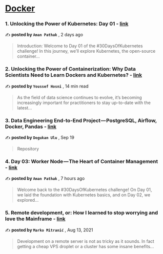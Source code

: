 
<h1><a href=https://medium.com/tag/docker/recommended target="_blank" rel="noopener noreferrer">Docker</a></h1>
<h3>1. Unlocking the Power of Kubernetes: Day 01 - <a href=https://medium.com/devops-dev/unlocking-the-power-of-kubernetes-day-01-315b367f618d?source=tag_recommended_feed---------0-84----------docker----------8277a776_8ecc_4c56_a980_75ea56b06b96------- target="_blank" rel="noopener noreferrer">link</a></h3>

✍️ **posted by `Aman Pathak`** <date> , 2 days ago</date>

<blockquote>Introduction:
Welcome to Day 01 of the #30DaysOfKubernetes challenge! In this journey, we’ll explore Kubernetes, the open-source container…</blockquote>

<h3>2. Unlocking the Power of Containerization: Why Data Scientists Need to Learn Dockers and Kubernetes? - <a href=https://medium.com/gitconnected/unlocking-the-power-of-containerization-why-data-scientists-need-to-learn-dockers-and-kubernetes-b112456c62fc?source=tag_recommended_feed---------1-107----------docker----------8277a776_8ecc_4c56_a980_75ea56b06b96------- target="_blank" rel="noopener noreferrer">link</a></h3>

✍️ **posted by `Youssef Hosni`** <date> , 14 min read</date>

<blockquote>As the field of data science continues to evolve, it’s becoming increasingly important for practitioners to stay up-to-date with the latest…</blockquote>

<h3>3. Data Engineering End-to-End Project — PostgreSQL, Airflow, Docker, Pandas - <a href=https://medium.com/@dogukannulu/data-engineering-end-to-end-project-postgresql-airflow-docker-pandas-91c6aa529030?source=tag_recommended_feed---------2-85----------docker----------8277a776_8ecc_4c56_a980_75ea56b06b96------- target="_blank" rel="noopener noreferrer">link</a></h3>

✍️ **posted by `Dogukan Ulu`** <date> , Sep 19</date>

<blockquote>Repository</blockquote>

<h3>4. Day 03: Worker Node — The Heart of Container Management - <a href=https://medium.com/@aman.pathak_51134/day-03-worker-node-the-heart-of-container-management-42d7a062a218?source=tag_recommended_feed---------3-84----------docker----------8277a776_8ecc_4c56_a980_75ea56b06b96------- target="_blank" rel="noopener noreferrer">link</a></h3>

✍️ **posted by `Aman Pathak`** <date> , 7 hours ago</date>

<blockquote>Welcome back to the #30DaysOfKubernetes challenge! On Day 01, we laid the foundation with Kubernetes basics, and on Day 02, we explored…</blockquote>

<h3>5. Remote development, or: How I learned to stop worrying and love the Mainframe - <a href=https://medium.com/homullus/remote-development-or-how-i-learned-to-stop-worrying-and-love-the-mainframe-90165147a57d?source=tag_recommended_feed---------4-107----------docker----------8277a776_8ecc_4c56_a980_75ea56b06b96------- target="_blank" rel="noopener noreferrer">link</a></h3>

✍️ **posted by `Marko Mitranić`** <date> , Aug 13, 2021</date>

<blockquote>Development on a remote server is not as tricky as it sounds. In fact getting a cheap VPS droplet or a cluster has some insane benefits…</blockquote>

